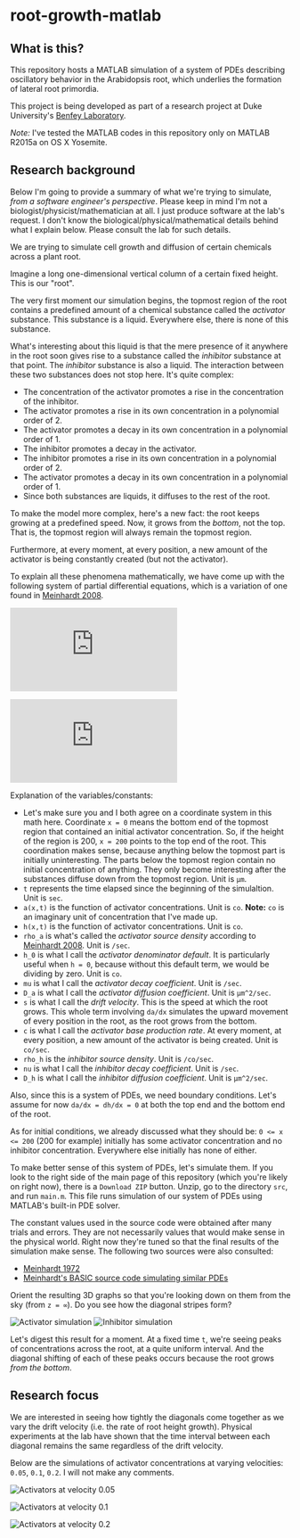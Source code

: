 # root-growth-matlab

## What is this?

This repository hosts a MATLAB simulation of a system of PDEs describing
oscillatory behavior in the Arabidopsis root, which underlies the formation of
lateral root primordia.

This project is being developed as part of a research project at Duke
University's [Benfey Laboratory](http://sites.duke.edu/benfey/).

*Note:* I've tested the MATLAB codes in this repository only on MATLAB R2015a
on OS X Yosemite.

## Research background

Below I'm going to provide a summary of what we're trying to simulate, *from a
software engineer's perspective*.
Please keep in mind I'm not a biologist/physicist/mathematician at all.
I just produce software at the lab's request.
I don't know the biological/physical/mathematical details behind what I explain
below.
Please consult the lab for such details.

We are trying to simulate cell growth and diffusion of certain chemicals across
a plant root.

Imagine a long one-dimensional vertical column of a certain fixed height.
This is our "root".

The very first moment our simulation begins, the topmost region of the root
contains a predefined amount of a chemical substance called the *activator*
substance.
This substance is a liquid.
Everywhere else, there is none of this substance.

What's interesting about this liquid is that the mere presence of it anywhere
in the root soon gives rise to a substance called the *inhibitor* substance at
that point.
The *inhibitor* substance is also a liquid.
The interaction between these two substances does not stop here.
It's quite complex:
- The concentration of the activator promotes a rise in the concentration of
the inhibitor.
- The activator promotes a rise in its own concentration in a polynomial order
of 2.
- The activator promotes a decay in its own concentration in a polynomial order
of 1.
- The inhibitor promotes a decay in the activator.
- The inhibitor promotes a rise in its own concentration in a polynomial order
of 2.
- The activator promotes a decay in its own concentration in a polynomial order
of 1.
- Since both substances are liquids, it diffuses to the rest of the root.

To make the model more complex, here's a new fact: the root keeps growing at a
predefined speed.
Now, it grows from the *bottom*, not the top.
That is, the topmost region will always remain the topmost region.

Furthermore, at every moment, at every position, a new amount of the activator
is being constantly created (but not the activator).

To explain all these phenomena mathematically, we have come up with the
following system of partial differential equations, which is a variation of one
found in [Meinhardt 2008](http://www.ncbi.nlm.nih.gov/pubmed/18023723).

![\frac{\partial a}{\partial t}=\rho_a\frac{a^2}{h+h_0}-\mu a+D_a\frac{\partial^2 a}{\partial x^2}-s\frac{\partial a}{\partial x}+c](http://latex.codecogs.com/gif.latex?%5Cfrac%7B%5Cpartial%20a%7D%7B%5Cpartial%20t%7D%3D%5Crho_a%5Cfrac%7Ba%5E2%7D%7Bh&plus;h_0%7D-%5Cmu%20a&plus;D_a%5Cfrac%7B%5Cpartial%5E2%20a%7D%7B%5Cpartial%20x%5E2%7D-s%5Cfrac%7B%5Cpartial%20a%7D%7B%5Cpartial%20x%7D&plus;c "The activator PDE")

![\frac{\partial h}{\partial t}=\rho_h a^2-\nu h+D_h\frac{\partial^2 h}{\partial x^2}-s\frac{\partial h}{\partial x}](http://latex.codecogs.com/gif.latex?%5Cfrac%7B%5Cpartial%20h%7D%7B%5Cpartial%20t%7D%3D%5Crho_h%20a%5E2-%5Cnu%20h&plus;D_h%5Cfrac%7B%5Cpartial%5E2%20h%7D%7B%5Cpartial%20x%5E2%7D-s%5Cfrac%7B%5Cpartial%20h%7D%7B%5Cpartial%20x%7D "The inhibitor PDE")

Explanation of the variables/constants:
- Let's make sure you and I both agree on a coordinate system in this math here.
Coordinate `x = 0` means the bottom end of the topmost region that contained an
initial activator concentration.
So, if the height of the region is 200, `x = 200` points to the top end of the
root.
This coordination makes sense, because anything below the topmost part is
initially uninteresting.
The parts below the topmost region contain no initial concentration of anything.
They only become interesting after the substances diffuse down from the topmost
region.
Unit is `µm`.
- `t` represents the time elapsed since the beginning of the simulaltion.
Unit is `sec`.
- `a(x,t)` is the function of activator concentrations.
Unit is `co`.
**Note:** `co` is an imaginary unit of concentration that I've made up.
- `h(x,t)` is the function of activator concentrations.
Unit is `co`.
- `rho_a` is what's called the *activator source density* according to
[Meinhardt 2008](http://www.ncbi.nlm.nih.gov/pubmed/18023723).
Unit is `/sec`.
- `h_0` is what I call the *activator denominator default*.
It is particularly useful when `h = 0`, because without this default term, we
would be dividing by zero.
Unit is `co`.
- `mu` is what I call the *activator decay coefficient*.
Unit is `/sec`.
- `D_a` is what I call the *activator diffusion coefficient*.
Unit is `µm^2/sec`.
- `s` is what I call the *drift velocity*.
This is the speed at which the root grows.
This whole term involving `da/dx` simulates the upward movement of every
position in the root, as the root grows from the bottom.
- `c` is what I call the *activator base production rate*.
At every moment, at every position, a new amount of the activator is being
created.
Unit is `co/sec`.
- `rho_h` is the *inhibitor source density*.
Unit is `/co/sec`.
- `nu` is what I call the *inhibitor decay coefficient*.
Unit is `/sec`.
- `D_h` is what I call the *inhibitor diffusion coefficient*.
Unit is `µm^2/sec`.

Also, since this is a system of PDEs, we need boundary conditions.
Let's assume for now `da/dx = dh/dx = 0` at both the top end and the bottom end
of the root.

As for initial conditions, we already discussed what they should be: `0 <= x <=
200` (200 for example) initially has some activator concentration and no
inhibitor concentration.
Everywhere else initially has none of either.

To make better sense of this system of PDEs, let's simulate them.
If you look to the right side of the main page of this repository (which you're
likely on right now), there is a `Download ZIP` button.
Unzip, go to the directory `src`, and run `main.m`.
This file runs simulation of our system of PDEs using MATLAB's built-in PDE
solver.

The constant values used in the source code were obtained after many trials and
errors.
They are not necessarily values that would make sense in the physical world.
Right now they're tuned so that the final results of the simulation make sense.
The following two sources were also consulted:
- [Meinhardt
1972](http://jxshix.people.wm.edu/2009-harbin-course/classic/gierer-meinhardt-1972.pdf)
- [Meinhardt's BASIC source code simulating similar
PDEs](http://www.eb.tuebingen.mpg.de/research/emeriti/hans-meinhardt/biuprog.html)

Orient the resulting 3D graphs so that you're looking down on them from the sky
(from `z = ∞`).
Do you see how the diagonal stripes form?

![Activator simulation](asset/activator_velocity0.2.png "Activator simulation")
![Inhibitor simulation](asset/inhibitor_velocity0.2.png "Inhibitor simulation")

Let's digest this result for a moment.
At a fixed time `t`, we're seeing peaks of concentrations across the root, at a
quite uniform interval.
And the diagonal shifting of each of these peaks occurs because the root grows
*from the bottom*.

## Research focus

We are interested in seeing how tightly the diagonals come together as we vary
the drift velocity (i.e. the rate of root height growth).
Physical experiments at the lab have shown that the time interval between each
diagonal remains the same regardless of the drift velocity.

Below are the simulations of activator concentrations at varying velocities:
`0.05`, `0.1`, `0.2`.
I will not make any comments.

![Activators at velocity 0.05](asset/activator_velocity0.05.png
"Activators at velocity 0.05")

![Activators at velocity 0.1](asset/activator_velocity0.1.png
"Activators at velocity 0.1")

![Activators at velocity 0.2](asset/activator_velocity0.2.png
"Activators at velocity 0.2")
